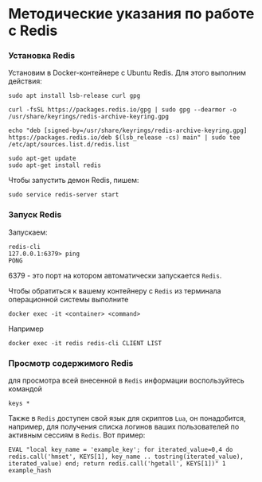 # Методические указания по работе с Redis

### Установка Redis

Установим в Docker-контейнере с Ubuntu Redis. Для этого выполним действия:

```shell
sudo apt install lsb-release curl gpg

curl -fsSL https://packages.redis.io/gpg | sudo gpg --dearmor -o /usr/share/keyrings/redis-archive-keyring.gpg

echo "deb [signed-by=/usr/share/keyrings/redis-archive-keyring.gpg] https://packages.redis.io/deb $(lsb_release -cs) main" | sudo tee /etc/apt/sources.list.d/redis.list

sudo apt-get update
sudo apt-get install redis
```

Чтобы запустить демон Redis, пишем:
```shell
sudo service redis-server start
```

### Запуск Redis

Запускаем:
```shell
redis-cli 
127.0.0.1:6379> ping
PONG
```

6379 - это порт на котором автоматически запускается `Redis`. 

Чтобы обратиться к вашему контейнеру с `Redis` из терминала операционной системы выполните
```shell
docker exec -it <container> <command>
```

Например
```shell
docker exec -it redis redis-cli CLIENT LIST
```

### Просмотр содержимого Redis

для просмотра всей внесенной в `Redis` информации воспользуйтесь командой 

```shell
keys *
```

Также в `Redis` доступен свой язык для скриптов `Lua`, он понадобится, например, для получения списка логинов ваших пользователей по активным сессиям в `Redis`. Вот пример:

```shell
EVAL "local key_name = 'example_key'; for iterated_value=0,4 do redis.call('hmset', KEYS[1], key_name .. tostring(iterated_value), iterated_value) end; return redis.call('hgetall', KEYS[1])" 1 example_hash
```